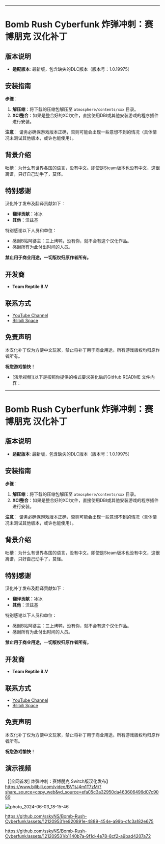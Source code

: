 
---

# Bomb Rush Cyberfunk 炸弹冲刺：赛博朋克 汉化补丁

## 版本说明
- **适配版本**: 最新版，包含缺失的DLC版本（版本号：1.0.19975）

## 安装指南

**步骤**：

1. **解压缩**：将下载的压缩包解压至 `atmosphere/contents/xxx` 目录。
2. **XCI整合**：如果是整合好的XCI文件，直接使用DBI或其他安装游戏的程序插件进行安装。

**注意**：
请务必确保游戏版本正确，否则可能会出现一些意想不到的情况（具体情况未测试其他版本，或许也能使用）。

## 背景介绍

吐槽：为什么有世界各国的语言，没有中文。即使是Steam版本也没有中文，这很离谱，只好自己动手了，莫怪。

## 特别感谢

汉化补丁发布及翻译贡献如下：
- **翻译贡献**：冰冰
- **其他**：沃兹基

特别感谢以下人员和单位：
- 感谢B站阿婆主：三上烤鸭，没有你，就不会有这个汉化作品。
- 感谢所有为此付出时间的人员。

**禁止用于商业用途，一切版权归原作者所有。**

## 开发商

- **Team Reptile B.V**

## 联系方式
- [YouTube Channel](https://youtube.com/@ssky-?si=lPttBaHAnWjSMgsB)
- [Bilibili Space](https://space.bilibili.com/679023184?spm_id_from=333.1007.0.0)

## 免责声明

本汉化补丁仅为方便中文玩家，禁止将补丁用于商业用途。所有游戏版权均归原作者所有。

**祝您游戏愉快！**

- [演示视频](以下是按照你提供的格式要求美化后的GitHub README 文件内容：

---

# Bomb Rush Cyberfunk 炸弹冲刺：赛博朋克 汉化补丁

## 版本说明
- **适配版本**: 最新版，包含缺失的DLC版本（版本号：1.0.19975）

## 安装指南

**步骤**：

1. **解压缩**：将下载的压缩包解压至 `atmosphere/contents/xxx` 目录。
2. **XCI整合**：如果是整合好的XCI文件，直接使用DBI或其他安装游戏的程序插件进行安装。

**注意**：
请务必确保游戏版本正确，否则可能会出现一些意想不到的情况（具体情况未测试其他版本，或许也能使用）。

## 背景介绍

吐槽：为什么有世界各国的语言，没有中文。即使是Steam版本也没有中文，这很离谱，只好自己动手了，莫怪。

## 特别感谢

汉化补丁发布及翻译贡献如下：
- **翻译贡献**：冰冰
- **其他**：沃兹基

特别感谢以下人员和单位：
- 感谢B站阿婆主：三上烤鸭，没有你，就不会有这个汉化作品。
- 感谢所有为此付出时间的人员。

**禁止用于商业用途，一切版权归原作者所有。**

## 开发商

- **Team Reptile B.V**

## 联系方式
- [YouTube Channel](https://youtube.com/@ssky-?si=lPttBaHAnWjSMgsB)
- [Bilibili Space](https://space.bilibili.com/679023184?spm_id_from=333.1007.0.0)

## 免责声明

本汉化补丁仅为方便中文玩家，禁止将补丁用于商业用途。所有游戏版权均归原作者所有。

**祝您游戏愉快！**

## 演示视频
【[全网首发] 炸弹冲刺：赛博朋克 Switch版汉化发布】
https://www.bilibili.com/video/BV1tJ4m1T7zM/?share_source=copy_web&vd_source=efa05c3a32950da463606496d07c9089


![photo_2024-06-03_18-15-46](https://github.com/sskyNS/Bomb-Rush-Cyberfunk/assets/121209531/599f17e1-322a-4423-bbc6-a5569b866812)


https://github.com/sskyNS/Bomb-Rush-Cyberfunk/assets/121209531/e920891e-4889-454e-a99b-cfc3a182e675






https://github.com/sskyNS/Bomb-Rush-Cyberfunk/assets/121209531/b1140b7a-9f1d-4e78-8cf2-a9bad4207a72
